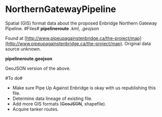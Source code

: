 NorthernGatewayPipeline
=======================

Spatial (GIS) format data about the proposed Enbridge Northern Gateway Pipeline.
#Files#
**pipelineroute** *.kml*, *.geojson*

Found at [http://www.pipeupagainstenbridge.ca/the-project/map](http://www.pipeupagainstenbridge.ca/the-project/map). Original data source unknown.

**pipelineroute.geojson**

GeoJSON version of the above.

#To do#
- Make sure Pipe Up Against Enbridge is okay with us republishing this file.
- Determine data lineage of existing file.
- Add more GIS formats (~~GeoJSON~~, shapefile).
- Acquire tanker routes.
